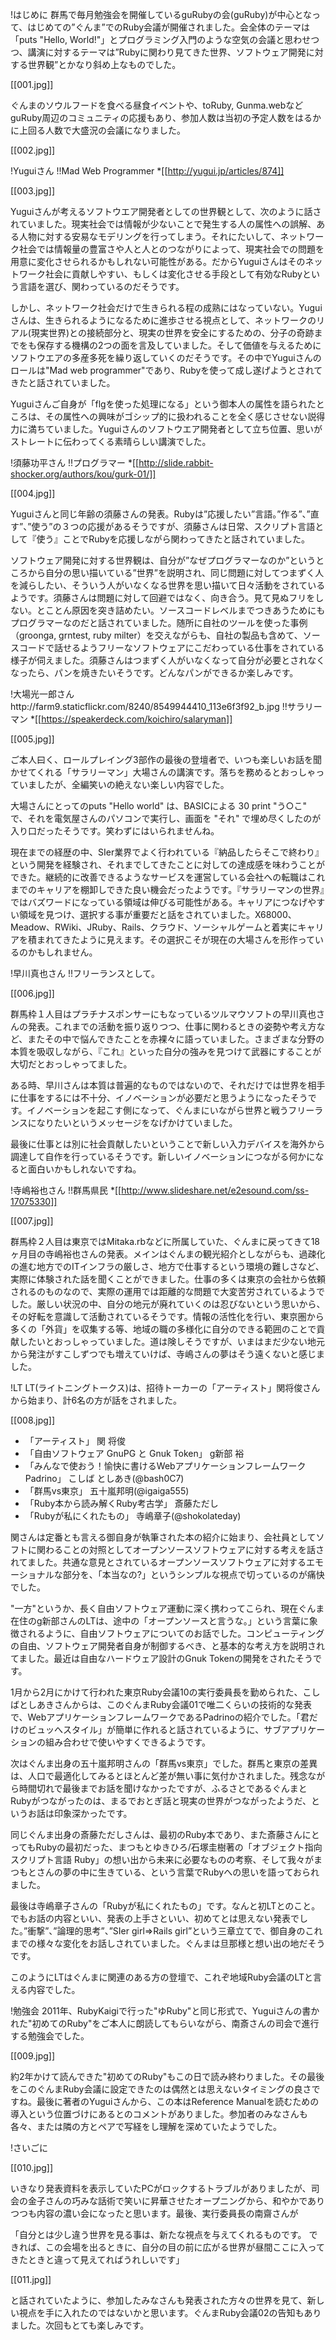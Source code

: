 !はじめに
群馬で毎月勉強会を開催しているguRubyの会(guRuby)が中心となって、はじめての”ぐんま”でのRuby会議が開催されました。会全体のテーマは「puts "Hello, World!"」とプログラミング入門のような空気の会議と思わせつつ、講演に対するテーマは”Rubyに関わり見てきた世界、ソフトウェア開発に対する世界観”とかなり斜め上なものでした。

[[001.jpg]]

ぐんまのソウルフードを食べる昼食イベントや、toRuby, Gunma.webなどguRuby周辺のコミュニティの応援もあり、参加人数は当初の予定人数をはるかに上回る人数で大盛況の会議になりました。

[[002.jpg]]

!Yuguiさん
!!Mad Web Programmer
*[[http://yugui.jp/articles/874]]

[[003.jpg]]

Yuguiさんが考えるソフトウエア開発者としての世界観として、次のように話されていました。現実社会では情報が少ないことで発生する人の属性への誤解、ある人物に対する安易なモデリングを行ってしまう。それにたいして、ネットワーク社会では情報量の豊富さや人と人とのつながりによって、現実社会での問題を用意に変化させられるかもしれない可能性がある。だからYuguiさんはそのネットワーク社会に貢献しやすい、もしくは変化させる手段として有効なRubyという言語を選び、関わっているのだそうです。

しかし、ネットワーク社会だけで生きられる程の成熟にはなっていない。Yuguiさんは、生きられるようになるために進歩させる視点として、ネットワークのリアル(現実世界)との接続部分と、現実の世界を安全にするための、分子の奇跡までをも保存する機構の2つの面を言及していました。そして価値を与えるためにソフトウエアの多産多死を繰り返していくのだそうです。その中でYuguiさんのロールは"Mad web programmer"であり、Rubyを使って成し遂げようとされてきたと話されていました。

Yuguiさんご自身が「flgを使った処理になる」という御本人の属性を語られたところは、その属性への興味がゴシップ的に扱われることを全く感じさせない説得力に満ちていました。Yuguiさんのソフトウエア開発者として立ち位置、思いがストレートに伝わってくる素晴らしい講演でした。

!須藤功平さん
!!プログラマー
*[[http://slide.rabbit-shocker.org/authors/kou/gurk-01/]]

[[004.jpg]]

Yuguiさんと同じ年齢の須藤さんの発表。Rubyは”応援したい”言語。”作る”、”直す”、”使う”の３つの応援があるそうですが、須藤さんは日常、スクリプト言語として『使う』ことでRubyを応援しながら関わってきたと話されていました。

ソフトウェア開発に対する世界観は、自分が”なぜプログラマーなのか”というところから自分の思い描いている”世界”を説明され、同じ問題に対してつまずく人を減らしたい、そういう人がいなくなる世界を思い描いて日々活動をされているようです。須藤さんは問題に対して回避ではなく、向き合う。見て見ぬフリをしない。とことん原因を突き詰めたい。ソースコードレベルまでつきあうためにもプログラマーなのだと話されていました。随所に自社のツールを使った事例（groonga,  grntest, ruby milter）を交えながらも、自社の製品も含めて、ソースコードで話せるようフリーなソフトウェアにこだわっている仕事をされている様子が伺えました。須藤さんはつまずく人がいなくなって自分が必要とされなくなったら、パンを焼きたいそうです。どんなパンができるか楽しみです。

!大場光一郎さんhttp://farm9.staticflickr.com/8240/8549944410_113e6f3f92_b.jpg
!!サラリーマン
*[[https://speakerdeck.com/koichiro/salaryman]]

[[005.jpg]]

ご本人曰く、ロールプレイング3部作の最後の登壇者で、いつも楽しいお話を聞かせてくれる「サラリーマン」大場さんの講演です。落ちを務めるとおっしゃっていましたが、全編笑いの絶えない楽しい内容でした。

大場さんにとってのputs "Hello world" は、BASICによる 30 print "う○こ" で、それを電気屋さんのパソコンで実行し、画面を "それ" で埋め尽くしたのが入り口だったそうです。笑わずにはいられませんね。

現在までの経歴の中、SIer業界でよく行われている『納品したらそこで終わり』という開発を経験され、それまでしてきたことに対しての達成感を味わうことができた。継続的に改善できるようなサービスを運営している会社への転職はこれまでのキャリアを棚卸しできた良い機会だったようです。『サラリーマンの世界』ではバズワードになっている領域は伸びる可能性がある。キャリアにつなげやすい領域を見つけ、選択する事が重要だと話をされていました。X68000、Meadow、RWiki、JRuby、Rails、クラウド、ソーシャルゲームと着実にキャリアを積まれてきたように見えます。その選択こそが現在の大場さんを形作っているのかもしれません。

!早川真也さん
!!フリーランスとして。

[[006.jpg]]

群馬枠１人目はプラチナスポンサーにもなっているツルマウソフトの早川真也さんの発表。これまでの活動を振り返りつつ、仕事に関わるときの姿勢や考え方など、またその中で悩んできたことを赤裸々に語っていました。さまざまな分野の本質を吸収しながら、『これ』といった自分の強みを見つけて武器にすることが大切だとおっしゃってました。

ある時、早川さんは本質は普遍的なものではないので、それだけでは世界を相手に仕事をするには不十分、イノベーションが必要だと思うようになったそうです。イノベーションを起こす側になって、ぐんまにいながら世界と戦うフリーランスになりたいというメッセージをなげかけていました。

最後に仕事とは別に社会貢献したいということで新しい入力デバイスを海外から調達して自作を行っているそうです。新しいイノベーションにつながる何かになると面白いかもしれないですね。


!寺嶋裕也さん
!!群馬県民
*[[http://www.slideshare.net/e2esound.com/ss-17075330]]

[[007.jpg]]

群馬枠２人目は東京ではMitaka.rbなどに所属していた、ぐんまに戻ってきて18ヶ月目の寺嶋裕也さんの発表。メインはぐんまの観光紹介としながらも、過疎化の進む地方でのITインフラの厳しさ、地方で仕事するという環境の難しさなど、実際に体験された話を聞くことができました。仕事の多くは東京の会社から依頼されるのものなので、実際の運用では距離的な問題で大変苦労されているようでした。厳しい状況の中、自分の地元が廃れていくのは忍びないという思いから、その好転を意識して活動されているそうです。情報の活性化を行い、東京圏から多くの「外貨」を収集する等、地域の職の多様化に自分のできる範囲のことで貢献したいとおっしゃっていました。道は険しそうですが、いまはまだ少ない地元から発注がすこしずつでも増えていけば、寺嶋さんの夢はそう遠くないと感じました。

!LT
LT(ライトニングトークス)は、招待トーカーの「アーティスト」関将俊さんから始まり、計6名の方が話をされました。

[[008.jpg]]

* 「アーティスト」 関 将俊
* 「自由ソフトウェア GnuPG と Gnuk Token」 g新部 裕
* 「みんなで使おう！愉快に書けるWebアプリケーションフレームワーク Padrino」 こしば としあき(@bash0C7)
* 「群馬vs東京」 五十嵐邦明(@igaiga555)
* 「Ruby本から読み解くRuby考古学」 斎藤ただし
* 「Rubyが私にくれたもの」 寺嶋章子(@shokolateday)


関さんは定番とも言える御自身が執筆された本の紹介に始まり、会社員としてソフトに関わることの対照としてオープンソースソフトウェアに対する考えを話されてました。共通な意見とされているオープンソースソフトウェアに対するエモーショナルな部分を、「本当なの?」というシンプルな視点で切っているのが痛快でした。

"一方"というか、長く自由ソフトウェア運動に深く携わってこられ、現在ぐんま在住のg新部さんのLTは、途中の「オープンソースと言うな。」という言葉に象徴されるように、自由ソフトウェアについてのお話でした。コンピューティングの自由、ソフトウェア開発者自身が制御するべき、と基本的な考え方を説明されてました。最近は自由なハードウェア設計のGnuk Tokenの開発をされたそうです。

1月から2月にかけて行われた東京Ruby会議10の実行委員長を勤められた、こしばとしあきさんからは、このぐんまRuby会議01で唯二くらいの技術的な発表で、WebアプリケーションフレームワークであるPadrinoの紹介でした。「君だけのビュッへスタイル」が簡単に作れると話されているように、サブアプリケーションの組み合わせで使いやすくできるようです。

次はぐんま出身の五十嵐邦明さんの「群馬vs東京」でした。群馬と東京の差異は、人口で最適化してみるとほとんど差が無い事に気付かされました。残念ながら時間切れで最後までお話を聞けなかったですが、ふるさとであるぐんまとRubyがつながったのは、まるでおとぎ話と現実の世界がつながったようだ、というお話は印象深かったです。

同じぐんま出身の斎藤ただしさんは、最初のRuby本であり、また斎藤さんにとってもRubyの最初だった、まつもとゆきひろ/石塚圭樹著の「オブジェクト指向スクリプト言語 Ruby」の想い出から未来に必要なものの考察、そして我々がまつもとさんの夢の中に生きている、という言葉でRubyへの思いを語っておられました。

最後は寺嶋章子さんの「Rubyが私にくれたもの」です。なんと初LTとのこと。でもお話の内容といい、発表の上手さといい、初めてとは思えない発表でした。”衝撃”、”論理的思考”、”SIer girl=>Rails girl”という三章立てで、御自身のこれまでの様々な変化をお話しされていました。ぐんまは旦那様と想い出の地だそうです。

このようにLTはぐんまに関連のある方の登壇で、これぞ地域Ruby会議のLTと言える内容でした。

!勉強会
2011年、RubyKaigiで行った"ゆRuby"と同じ形式で、Yuguiさんの書かれた"初めてのRuby"をご本人に朗読してもらいながら、南斎さんの司会で進行する勉強会でした。

[[009.jpg]]

約2年かけて読んできた"初めてのRuby"もこの日で読み終わりました。その最後をこのぐんまRuby会議に設定できたのは偶然とは思えないタイミングの良さですね。最後に著者のYuguiさんから、この本はReference Manualを読むための導入という位置づけにあるとのコメントがありました。参加者のみなさんも各々、または隣の方とペアで写経をし理解を深めていたようでした。

!さいごに

[[010.jpg]]

いきなり発表資料を表示していたPCがロックするトラブルがありましたが、司会の金子さんの巧みな話術で笑いに昇華させたオープニングから、和やかでありつつも内容の濃い会になったと思います。最後、実行委員長の南齋さんが

「自分とは少し違う世界を見る事は、新たな視点を与えてくれるものです。
できれば、この会場を出るときに、自分の目の前に広がる世界が昼間ここに入ってきたときと違って見えてればうれしいです」

[[011.jpg]]

と話されていたように、参加したみなさんも発表された方々の世界を見て、新しい視点を手に入れたのではないかと思います。ぐんまRuby会議02の告知もありました。次回もとても楽しみです。